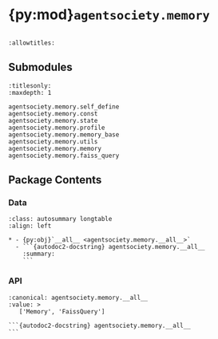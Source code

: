 # {py:mod}`agentsociety.memory`

```{py:module} agentsociety.memory
```

```{autodoc2-docstring} agentsociety.memory
:allowtitles:
```

## Submodules

```{toctree}
:titlesonly:
:maxdepth: 1

agentsociety.memory.self_define
agentsociety.memory.const
agentsociety.memory.state
agentsociety.memory.profile
agentsociety.memory.memory_base
agentsociety.memory.utils
agentsociety.memory.memory
agentsociety.memory.faiss_query
```

## Package Contents

### Data

````{list-table}
:class: autosummary longtable
:align: left

* - {py:obj}`__all__ <agentsociety.memory.__all__>`
  - ```{autodoc2-docstring} agentsociety.memory.__all__
    :summary:
    ```
````

### API

````{py:data} __all__
:canonical: agentsociety.memory.__all__
:value: >
   ['Memory', 'FaissQuery']

```{autodoc2-docstring} agentsociety.memory.__all__
```

````

